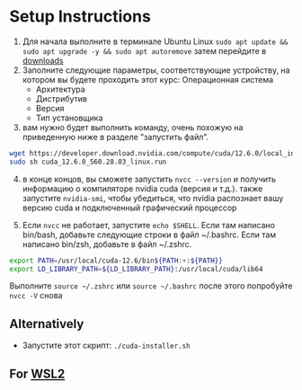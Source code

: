 # Setup Instructions

1. Для начала выполните в терминале Ubuntu Linux  `sudo apt update && sudo apt upgrade -y && sudo apt autoremove` затем перейдите в [downloads](https://developer.nvidia.com/cuda-downloads)
2. Заполните следующие параметры, соответствующие устройству, на котором вы будете проходить этот курс: Операционная система
   - Архитектура
   - Дистрибутив
   - Версия
   - Тип установщика
3. вам нужно будет выполнить команду, очень похожую на приведенную ниже в разделе "запустить файл".

```bash
wget https://developer.download.nvidia.com/compute/cuda/12.6.0/local_installers/cuda_12.6.0_560.28.03_linux.run
sudo sh cuda_12.6.0_560.28.03_linux.run
```

4. в конце концов, вы сможете запустить `nvcc --version` и получить информацию о компиляторе nvidia cuda (версия и т.д.).
   также запустите `nvidia-smi`, чтобы убедиться, что nvidia распознает вашу версию cuda и подключенный графический процессор

5. Если `nvcc` не работает, запустите `echo $SHELL`. Если там написано bin/bash, добавьте следующие строки в файл ~/.bashrc. Если там написано bin/zsh, добавьте в файл ~/.zshrc. 
```bash
export PATH=/usr/local/cuda-12.6/bin${PATH:+:${PATH}}
export LD_LIBRARY_PATH=${LD_LIBRARY_PATH}:/usr/local/cuda/lib64
```
Выполните `source ~/.zshrc` или `source ~/.bashrc` после этого попробуйте `nvcc -V` снова

## Alternatively

- Запустите этот скрипт: `./cuda-installer.sh`

## For [WSL2](https://medium.com/@omkarpast/technical-documentation-for-clean-installation-of-ubuntu-cuda-cudnn-and-pytorch-on-wsl2-9b265a4b8821)
